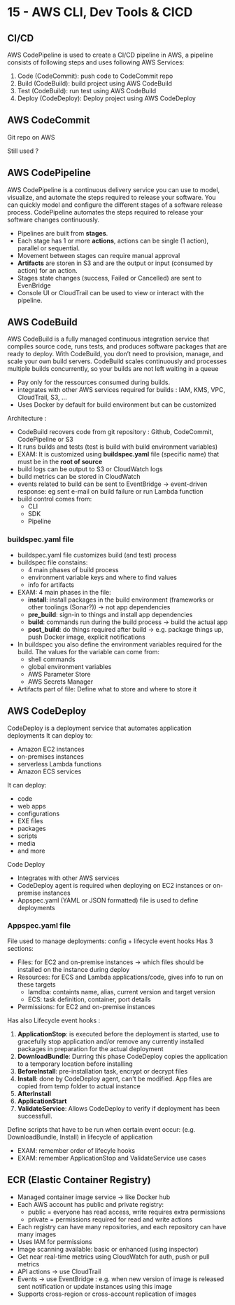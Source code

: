# 15 - AWS CLI, Dev Tools & CICD

## CI/CD
AWS CodePipeline is used to create a CI/CD pipeline in AWS, a pipeline consists of following steps and uses following AWS Services:
1. Code (CodeCommit): push code to CodeCommit repo
2. Build (CodeBuild): build project using AWS CodeBuild
3. Test (CodeBuild): run test using AWS CodeBuild
4. Deploy (CodeDeploy): Deploy project using AWS CodeDeploy

## AWS CodeCommit
Git repo on AWS

Still used ?

## AWS CodePipeline
AWS CodePipeline is a continuous delivery service you can use to model, visualize, and automate the steps required to release your software. You can quickly model and configure the different stages of a software release process. CodePipeline automates the steps required to release your software changes continuously.

- Pipelines are built from **stages**.
- Each stage has 1 or more **actions**, actions can be single (1 action), parallel or sequential.
- Movement between stages can require manual approval
- **Artifacts** are storen in S3 and are the output or input (consumed by action) for an action.
- Stages state changes (success, Failed or Cancelled) are sent to EvenBridge
- Console UI or CloudTrail can be used to view or interact with the pipeline.

## AWS CodeBuild
AWS CodeBuild is a fully managed continuous integration service that compiles source code, runs tests, and produces software packages that are ready to deploy. With CodeBuild, you don’t need to provision, manage, and scale your own build servers. CodeBuild scales continuously and processes multiple builds concurrently, so your builds are not left waiting in a queue

- Pay only for the ressources consumed during builds.
- integrates with other AWS services required for builds : IAM, KMS, VPC, CloudTrail, S3, ...
- Uses Docker by default for build environment but can be customized

Architecture :
- CodeBuild recovers code from git repository : Github, CodeCommit, CodePipeline or S3
- It runs builds and tests (test is build with build environment variables)
- EXAM: It is customized using **buildspec.yaml** file (specific name) that must be in the **root of source**
- build logs can be output to S3 or CloudWatch logs
- build metrics can be stored in CloudWatch
- events related to build can be sent to EventBridge -> event-driven response: eg sent e-mail on build failure or run Lambda function
- build control comes from:
  - CLI
  - SDK
  - Pipeline

### buildspec.yaml file
- buildspec.yaml file customizes build (and test) process
- buildspec file constains:
  - 4 main phases of build process
  - environment variable keys and where to find values
  - info for artifacts
- EXAM: 4 main phases in the file:
  - **install**: install packages in the build environment (frameworks or other toolings (Sonar?)) -> not app dependencies
  - **pre_build**: sign-in to things and install app dependencies
  - **build**: commands run during the build process -> build the actual app
  - **post_build**: do things required after build -> e.g. package things up, push Docker image, explicit notifications
- In buildspec you also define the environment variables required for the build. The values for the variable can come from:
  - shell commands
  - global environment variables
  - AWS Parameter Store
  - AWS Secrets Manager
- Artifacts part of file: Define what to store and where to store it

## AWS CodeDeploy
CodeDeploy is a deployment service that automates application deployments
It can deploy to: 
- Amazon EC2 instances
- on-premises instances
- serverless Lambda functions
- Amazon ECS services

It can deploy: 
- code
- web apps
- configurations
- EXE files
- packages
- scripts
- media
- and more

Code Deploy
- Integrates with other AWS services
- CodeDeploy agent is required when deploying on EC2 instances or on-premise instances
- Appspec.yaml (YAML or JSON formatted) file is used to define deployments

### Appspec.yaml file
File used to manage deployments: config + lifecycle event hooks
Has 3 sections:
- Files: for EC2 and on-premise instances -> which files should be installed on the instance during deploy
- Resources: for ECS and Lambda applications/code, gives info to run on these targets
    - lamdba: containts name, alias, current version and target version
    - ECS: task definition, container, port details
- Permissions: for EC2 and on-premise instances

Has also Lifecycle event hooks :
1. **ApplicationStop**: is executed before the deployment is started, use to gracefully stop application and/or remove any currently installed packages in preparation for the actual deployment
2. **DownloadBundle**: Durring this phase CodeDeploy copies the application to a temporary location before installing
3. **BeforeInstall**: pre-installation task, encrypt or decrypt files
4. **Install**: done by CodeDeploy agent, can't be modified. App files are copied from temp folder to actual instance
5. **AfterInstall**
6. **ApplicationStart**
7. **ValidateService**: Allows CodeDeploy to verify if deployment has been successfull.

Define scripts that have to be run when certain event occur: (e.g. DownloadBundle, Install) in lifecycle of application

- EXAM: remember order of lifecyle hooks
- EXAM: remember ApplicationStop and ValidateService use cases

## ECR (Elastic Container Registry)
- Managed container image service -> like Docker hub
- Each AWS account has public and private registry:
  - public = everyone has read access, write requires extra permissions
  - private = permissions required for read and write actions
- Each registry can have many repositories, and each repository can have many images
- Uses IAM for permissions
- Image scanning available: basic or enhanced (using inspector)
- Get near real-time metrics using CloudWatch for auth, push or pull metrics
- API actions -> use CloudTrail
- Events -> use EventBridge : e.g. when new version of image is released sent notification or update instances using this image
- Supports cross-region or cross-account replication of images
